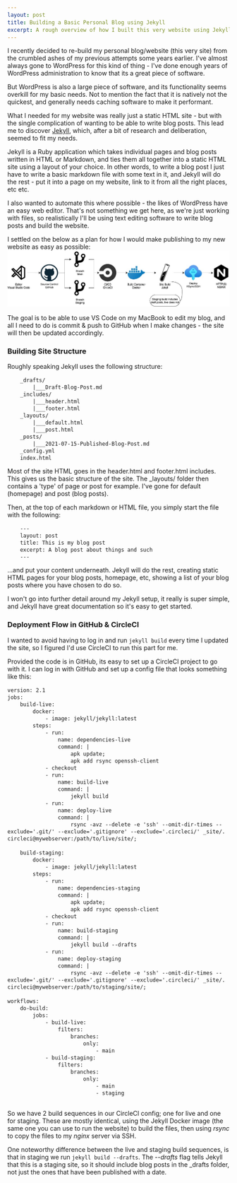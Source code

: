 ```yaml
---
layout: post
title: Building a Basic Personal Blog using Jekyll
excerpt: A rough overview of how I built this very website using Jekyll, Bootstrap, Nginx & CircleCI
---
```


I recently decided to re-build my personal blog/website (this very site) from the crumbled ashes of my previous attempts some years earlier. I've almost always gone to WordPress for this kind of thing - I've done enough years of WordPress administration to know that its a great piece of software.

But WordPress is also a large piece of software, and its functionality seems overkill for my basic needs. Not to mention the fact that it is natively not the quickest, and generally needs caching software to make it performant.

What I needed for my website was really just a static HTML site - but with the single complication of wanting to be able to write blog posts.
This lead me to discover [Jekyll](https://jekyllrb.com/), which, after a bit of research and deliberation, seemed to fit my needs.

Jekyll is a Ruby application which takes individual pages and blog posts written in HTML or Markdown, and ties them all together into a static HTML site using a layout of your choice.
In other words, to write a blog post I just have to write a basic markdown file with some text in it, and Jekyll will do the rest - put it into a page on my website, link to it from all the right places, etc etc.

I also wanted to automate this where possible - the likes of WordPress have an easy web editor. That's not something we get here, as we're just working with files, so realistically I'll be using text editing software to write blog posts and build the website.

I settled on the below as a plan for how I would make publishing to my new website as easy as possible:
<img src="/img/blog/site-diagram.jpg" alt="Diagram of deployment flow for this website" class="post-img">

The goal is to be able to use VS Code on my MacBook to edit my blog, and all I need to do is commit & push to GitHub when I make changes - the site will then be updated accordingly.

### Building Site Structure
Roughly speaking Jekyll uses the following structure:
```
    _drafts/
        |___Draft-Blog-Post.md
    _includes/
        |___header.html
        |___footer.html
    _layouts/
        |___default.html
        |___post.html
    _posts/
        |___2021-07-15-Published-Blog-Post.md
    _config.yml
    index.html
```

Most of the site HTML goes in the header.html and footer.html includes. This gives us the basic structure of the site.
The _layouts/ folder then contains a 'type' of page or post for example. I've gone for default (homepage) and post (blog posts).

Then, at the top of each markdown or HTML file, you simply start the file with the following:
```
    ---
    layout: post
    title: This is my blog post
    excerpt: A blog post about things and such
    ---
```
...and put your content underneath. Jekyll will do the rest, creating static HTML pages for your blog posts, homepage, etc, showing a list of your blog posts where you have chosen to do so.

I won't go into further detail around my Jekyll setup, it really is super simple, and Jekyll have great documentation so it's easy to get started. 

### Deployment Flow in GitHub & CircleCI
I wanted to avoid having to log in and run ```jekyll build``` every time I updated the site, so I figured I'd use CircleCI to run this part for me.

Provided the code is in GitHub, its easy to set up a CircleCI project to go with it. I can log in with GitHub and set up a config file that looks something like this:
```
version: 2.1
jobs:
    build-live:
        docker:
            - image: jekyll/jekyll:latest
        steps:
            - run:
                name: dependencies-live
                command: |
                    apk update;
                    apk add rsync openssh-client
            - checkout
            - run:
                name: build-live
                command: |
                    jekyll build
            - run:
                name: deploy-live
                command: |
                    rsync -avz --delete -e 'ssh' --omit-dir-times --exclude='.git/' --exclude='.gitignore' --exclude='.circleci/' _site/. circleci@mywebserver:/path/to/live/site/;

    build-staging:
        docker:
            - image: jekyll/jekyll:latest
        steps:
            - run:
                name: dependencies-staging
                command: |
                    apk update;
                    apk add rsync openssh-client
            - checkout
            - run:
                name: build-staging
                command: |
                    jekyll build --drafts
            - run:
                name: deploy-staging
                command: |
                    rsync -avz --delete -e 'ssh' --omit-dir-times --exclude='.git/' --exclude='.gitignore' --exclude='.circleci/' _site/. circleci@mywebserver:/path/to/staging/site/;

workflows:
    do-build:
        jobs:
            - build-live:
                filters:
                    branches:
                        only: 
                            - main
            - build-staging:
                filters:
                    branches:
                        only:
                            - main
                            - staging


```

So we have 2 build sequences in our CircleCI config; one for live and one for staging.
These are mostly identical, using the Jekyll Docker image (the same one you can use to run the website) to build the files, then using *rsync* to copy the files to my *nginx* server via SSH.

One noteworthy difference between the live and staging build sequences, is that in staging we run ```jekyll build --drafts```. The *--drafts* flag tells Jekyll that this is a staging site, so it should include blog posts in the _drafts folder, not just the ones that have been published with a date.